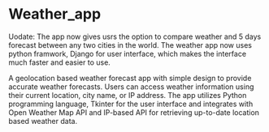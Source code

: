 # Weather_app
Uodate: The app now gives usrs the option to compare weather and 5 days forecast between any two cities in the world.
        The weather app now uses python framwork, Django for user interface, which makes the interface much faster and easier to use.


A geolocation based weather forecast app with simple design to provide accurate weather forecasts. Users can access weather information using their current location, city name, or IP address. The app utilizes Python programming language, Tkinter for the user interface and integrates with Open Weather Map API and IP-based API for retrieving up-to-date location based weather data.
